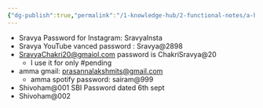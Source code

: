 ```yaml
---
{"dg-publish":true,"permalink":"/1-knowledge-hub/2-functional-notes/a-home-notes/my-digital-notes/passwords/","noteIcon":""}
---
```


- Sravya Password for Instagram: SravyaInsta
- Sravya YouTube vanced password : Sravya@2898
- SravyaChakri20@gmaiol.com password is ChakriSravya@20
	- I use it for only #pending 
- amma gmail: prasannalakshmits@gmail.com
	- amma spotify password: sairam@999
- Shivoham@001 SBI Password dated 6th sept
- Shivoham@002 